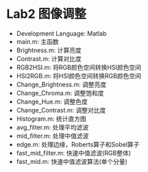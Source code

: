 # Lab2 图像调整
* Development Language: Matlab  
* main.m: 主函数  
* Brightness.m: 计算亮度
* Contrast.m: 计算对比度
* RGB2HSI.m: 将RGB颜色空间转换HSI颜色空间
* HSI2RGB.m: 将HSI颜色空间转换RGB颜色空间
* Change_Brightness.m: 调整亮度
* Change_Chroma.m: 调整饱和度
* Change_Hue.m: 调整色度
* Change_Contrast.m: 调整对比度
* Histogram.m: 统计直方图
* avg_filter.m: 处理平均滤波
* mid_filter.m: 处理中值滤波
* edge.m: 处理边缘，Roberts算子和Sobel算子
* fast_mid_filter.m: 快速中值滤波(RGB整体)
* fast_mid.m: 快速中值滤波算法(单个分量)